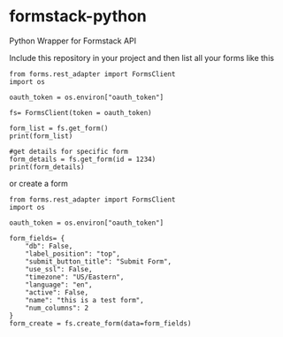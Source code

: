 # formstack-python

Python Wrapper for Formstack API

Include this repository in your project and then list all your forms like this

```
from forms.rest_adapter import FormsClient
import os

oauth_token = os.environ["oauth_token"]

fs= FormsClient(token = oauth_token)

form_list = fs.get_form()
print(form_list)

#get details for specific form
form_details = fs.get_form(id = 1234)
print(form_details)
```

or create a form

```
from forms.rest_adapter import FormsClient
import os

oauth_token = os.environ["oauth_token"]

form_fields= {
    "db": False,
    "label_position": "top",
    "submit_button_title": "Submit Form",
    "use_ssl": False,
    "timezone": "US/Eastern",
    "language": "en",
    "active": False,
    "name": "this is a test form",
    "num_columns": 2
}
form_create = fs.create_form(data=form_fields)

```
